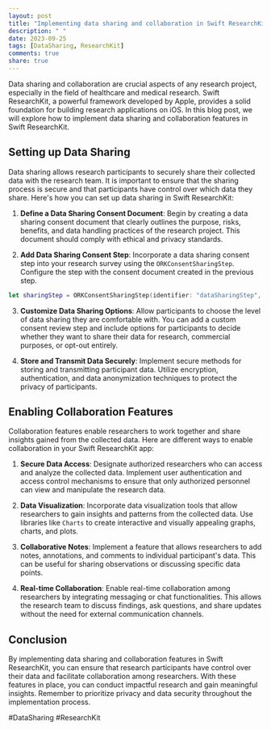 ```yaml
---
layout: post
title: "Implementing data sharing and collaboration in Swift ResearchKit"
description: " "
date: 2023-09-25
tags: [DataSharing, ResearchKit]
comments: true
share: true
---
```


Data sharing and collaboration are crucial aspects of any research project, especially in the field of healthcare and medical research. Swift ResearchKit, a powerful framework developed by Apple, provides a solid foundation for building research applications on iOS. In this blog post, we will explore how to implement data sharing and collaboration features in Swift ResearchKit.

## Setting up Data Sharing

Data sharing allows research participants to securely share their collected data with the research team. It is important to ensure that the sharing process is secure and that participants have control over which data they share. Here's how you can set up data sharing in Swift ResearchKit:

1. **Define a Data Sharing Consent Document**: Begin by creating a data sharing consent document that clearly outlines the purpose, risks, benefits, and data handling practices of the research project. This document should comply with ethical and privacy standards.

2. **Add Data Sharing Consent Step**: Incorporate a data sharing consent step into your research survey using the `ORKConsentSharingStep`. Configure the step with the consent document created in the previous step.

```swift
let sharingStep = ORKConsentSharingStep(identifier: "dataSharingStep", document: consentDocument)
```

3. **Customize Data Sharing Options**: Allow participants to choose the level of data sharing they are comfortable with. You can add a custom consent review step and include options for participants to decide whether they want to share their data for research, commercial purposes, or opt-out entirely.

4. **Store and Transmit Data Securely**: Implement secure methods for storing and transmitting participant data. Utilize encryption, authentication, and data anonymization techniques to protect the privacy of participants.

## Enabling Collaboration Features

Collaboration features enable researchers to work together and share insights gained from the collected data. Here are different ways to enable collaboration in your Swift ResearchKit app:

1. **Secure Data Access**: Designate authorized researchers who can access and analyze the collected data. Implement user authentication and access control mechanisms to ensure that only authorized personnel can view and manipulate the research data.

2. **Data Visualization**: Incorporate data visualization tools that allow researchers to gain insights and patterns from the collected data. Use libraries like `Charts` to create interactive and visually appealing graphs, charts, and plots.

3. **Collaborative Notes**: Implement a feature that allows researchers to add notes, annotations, and comments to individual participant's data. This can be useful for sharing observations or discussing specific data points.

4. **Real-time Collaboration**: Enable real-time collaboration among researchers by integrating messaging or chat functionalities. This allows the research team to discuss findings, ask questions, and share updates without the need for external communication channels.

## Conclusion

By implementing data sharing and collaboration features in Swift ResearchKit, you can ensure that research participants have control over their data and facilitate collaboration among researchers. With these features in place, you can conduct impactful research and gain meaningful insights. Remember to prioritize privacy and data security throughout the implementation process.

#DataSharing #ResearchKit